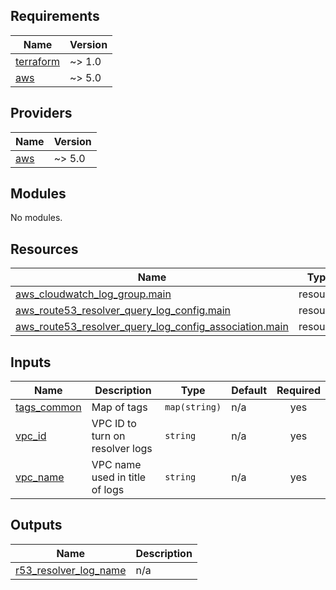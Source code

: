 <!-- BEGIN_TF_DOCS -->
## Requirements

| Name | Version |
|------|---------|
| <a name="requirement_terraform"></a> [terraform](#requirement\_terraform) | ~> 1.0 |
| <a name="requirement_aws"></a> [aws](#requirement\_aws) | ~> 5.0 |

## Providers

| Name | Version |
|------|---------|
| <a name="provider_aws"></a> [aws](#provider\_aws) | ~> 5.0 |

## Modules

No modules.

## Resources

| Name | Type |
|------|------|
| [aws_cloudwatch_log_group.main](https://registry.terraform.io/providers/hashicorp/aws/latest/docs/resources/cloudwatch_log_group) | resource |
| [aws_route53_resolver_query_log_config.main](https://registry.terraform.io/providers/hashicorp/aws/latest/docs/resources/route53_resolver_query_log_config) | resource |
| [aws_route53_resolver_query_log_config_association.main](https://registry.terraform.io/providers/hashicorp/aws/latest/docs/resources/route53_resolver_query_log_config_association) | resource |

## Inputs

| Name | Description | Type | Default | Required |
|------|-------------|------|---------|:--------:|
| <a name="input_tags_common"></a> [tags\_common](#input\_tags\_common) | Map of tags | `map(string)` | n/a | yes |
| <a name="input_vpc_id"></a> [vpc\_id](#input\_vpc\_id) | VPC ID to turn on resolver logs | `string` | n/a | yes |
| <a name="input_vpc_name"></a> [vpc\_name](#input\_vpc\_name) | VPC name used in title of logs | `string` | n/a | yes |

## Outputs

| Name | Description |
|------|-------------|
| <a name="output_r53_resolver_log_name"></a> [r53\_resolver\_log\_name](#output\_r53\_resolver\_log\_name) | n/a |
<!-- END_TF_DOCS -->